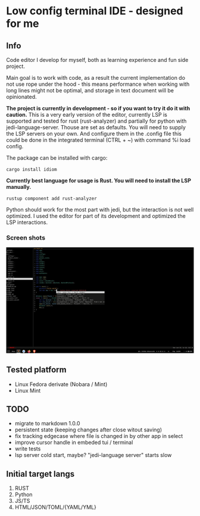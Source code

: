 # Low config terminal IDE - designed for me

## Info
Code editor I develop for myself, both as learning experience and fun side project.

Main goal is to work with code, as a result the current implementation do not use rope under the hood - this means performance when working with long lines might not be optimal, and storage in text document will be opinionated.

**The project is currently in development - so if you want to try it do it with caution.**
This is a very early version of the editor, currently LSP is supported and tested for rust (rust-analyzer) and partially for python with jedi-language-server. Thouse are set as defaults. You will need to supply the LSP servers on your own. And configure them in the .config file this could be done in the integrated terminal (CTRL + ~) with command %i load config.

The package can be installed with cargo:
```shell
cargo install idiom
```

**Currently best language for usage is Rust. You will need to install the LSP manually.**
```shell
rustup component add rust-analyzer
```
Python should work for the most part with jedi, but the interaction is not well optimized. I used the editor for part of its development and optimized the LSP interactions.

### Screen shots
![](/non_dev/screen1.png)

## Tested platform
- Linux Fedora derivate (Nobara / Mint)
- Linux Mint

## TODO
- migrate to markdown 1.0.0
- persistent state (keeping changes after close witout saving)
- fix tracking edgecase where file is changed in by other app in select
- improve cursor handle in embeded tui / terminal
- write tests
- lsp server cold start, maybe? "jedi-language server" starts slow

## Initial target langs
1. RUST
2. Python
3. JS/TS
4. HTML/JSON/TOML/{YAML/YML}
